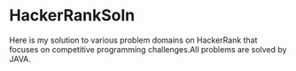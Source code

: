 # HackerRankSoln
Here is my solution to various problem domains on HackerRank that focuses on competitive programming challenges.All problems are solved by JAVA.

